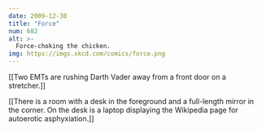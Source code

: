 ```yaml
---
date: 2009-12-30
title: "Force"
num: 682
alt: >-
  Force-choking the chicken.
img: https://imgs.xkcd.com/comics/force.png
---
```

[[Two EMTs are rushing Darth Vader away from a front door on a stretcher.]]

[[There is a room with a desk in the foreground and a full-length mirror in the corner. On the desk is a laptop displaying the Wikipedia page for autoerotic asphyxiation.]]

